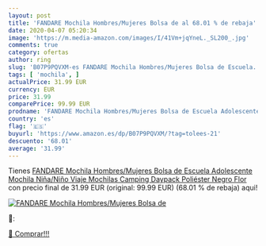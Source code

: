```yaml
---
layout: post
title: 'FANDARE Mochila Hombres/Mujeres Bolsa de al 68.01 % de rebaja'
date: 2020-04-07 05:20:34
image: 'https://m.media-amazon.com/images/I/41Vm+jqYneL._SL200_.jpg'
comments: true
category: ofertas
author: ring
slug: 'B07P9PQVXM-es FANDARE Mochila Hombres/Mujeres Bolsa de Escuela...'
tags: [ 'mochila', ]
actualPrice: 31.99 EUR
currency: EUR
price: 31.99
comparePrice: 99.99 EUR
prodname: 'FANDARE Mochila Hombres/Mujeres Bolsa de Escuela Adolescente Mochila Niña/Niño Viaje Mochilas Camping Daypack Poliéster Negro Flor'
country: 'es'
flag: '🇪🇸'
buyurl: 'https://www.amazon.es/dp/B07P9PQVXM/?tag=tolees-21'
descuento: '68.01'
average: '31.99'
---
```


Tienes [FANDARE Mochila Hombres/Mujeres Bolsa de Escuela Adolescente Mochila Niña/Niño Viaje Mochilas Camping Daypack Poliéster Negro Flor](https://www.amazon.es/dp/B07P9PQVXM/?tag=tolees-21) con precio final de  31.99 EUR (original: 99.99 EUR) (68.01 %  de rebaja) aqui!

[![FANDARE Mochila Hombres/Mujeres Bolsa de](https://m.media-amazon.com/images/I/41Vm+jqYneL._SL200_.jpg)](https://www.amazon.es/dp/B07P9PQVXM/?tag=tolees-21)

🔎:


[🛒 Comprar!!!](https://www.amazon.es/dp/B07P9PQVXM/?tag=tolees-21)
